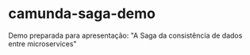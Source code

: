 # camunda-saga-demo
Demo preparada para apresentação: "A Saga da consistência de dados entre microservices"
